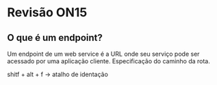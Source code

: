 # Revisão ON15

## O que é um endpoint?
Um endpoint de um web service é a URL onde seu serviço pode ser acessado por uma aplicação cliente. Especificação do caminho da rota.


shitf + alt + f -> atalho de identação